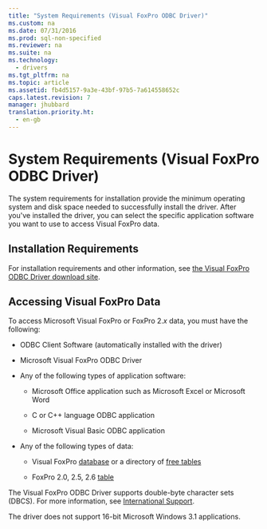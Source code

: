 ```yaml
---
title: "System Requirements (Visual FoxPro ODBC Driver)"
ms.custom: na
ms.date: 07/31/2016
ms.prod: sql-non-specified
ms.reviewer: na
ms.suite: na
ms.technology: 
  - drivers
ms.tgt_pltfrm: na
ms.topic: article
ms.assetid: fb4d5157-9a3e-43bf-97b5-7a614558652c
caps.latest.revision: 7
manager: jhubbard
translation.priority.ht: 
  - en-gb
---
```

# System Requirements (Visual FoxPro ODBC Driver)
The system requirements for installation provide the minimum operating system and disk space needed to successfully install the driver. After you've installed the driver, you can select the specific application software you want to use to access Visual FoxPro data.  
  
## Installation Requirements  
 For installation requirements and other information, see [the Visual FoxPro ODBC Driver download site](http://go.microsoft.com/fwlink/?LinkId=121318).  
  
## Accessing Visual FoxPro Data  
 To access Microsoft Visual FoxPro or FoxPro 2.*x* data, you must have the following:  
  
-   ODBC Client Software (automatically installed with the driver)  
  
-   Microsoft Visual FoxPro ODBC Driver  
  
-   Any of the following types of application software:  
  
    -   Microsoft Office application such as Microsoft Excel or Microsoft Word  
  
    -   C or C++ language ODBC application  
  
    -   Microsoft Visual Basic ODBC application  
  
-   Any of the following types of data:  
  
    -   Visual FoxPro [database](../content/Visual-FoxPro-Terminology.md) or a directory of [free tables](../content/Visual-FoxPro-Terminology.md)  
  
    -   FoxPro 2.0, 2.5, 2.6 [table](../content/Visual-FoxPro-Terminology.md)  
  
 The Visual FoxPro ODBC Driver supports double-byte character sets (DBCS). For more information, see [International Support](../content/International-Support--Visual-FoxPro-ODBC-Driver-.md).  
  
 The driver does not support 16-bit Microsoft Windows 3.1 applications.